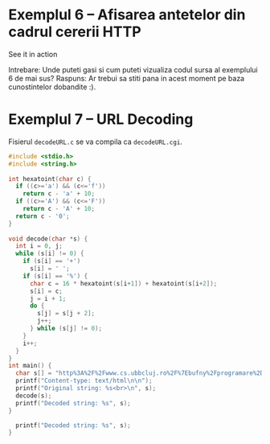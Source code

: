 <h1>Exemplul 6 – Afisarea antetelor din cadrul cererii HTTP</h1>
See it in action

Intrebare: Unde puteti gasi si cum puteti vizualiza codul sursa al exemplului 6 de mai sus?
Raspuns: Ar trebui sa stiti pana in acest moment pe baza cunostintelor dobandite :).

 <h1>Exemplul 7 – URL Decoding </h1>

Fisierul `decodeURL.c` se va compila ca `decodeURL.cgi`.

```c
#include <stdio.h>
#include <string.h>
 
int hexatoint(char c) {
  if ((c>='a') && (c<='f'))
    return c - 'a' + 10;
  if ((c>='A') && (c<='F'))
    return c - 'A' + 10;
  return c - '0';
}
 
void decode(char *s) {
  int i = 0, j;
  while (s[i] != 0) {
    if (s[i] == '+')
      s[i] = ' ';
    if (s[i] == '%') {
      char c = 16 * hexatoint(s[i+1]) + hexatoint(s[i+2]);
      s[i] = c;
      j = i + 1;
      do {
        s[j] = s[j + 2];
        j++;
      } while (s[j] != 0);
    }
    i++;
  }  
}
int main() {
  char s[] = "http%3A%2F%2Fwww.cs.ubbcluj.ro%2F%7Ebufny%2Fprogramare%2Dweb%2F";
  printf("Content-type: text/html\n\n");
  printf("Original string: %s<br>\n", s);
  decode(s);
  printf("Decoded string: %s", s);
}

  printf("Decoded string: %s", s);
}

